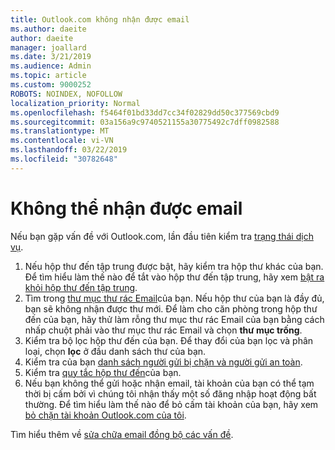 ```yaml
---
title: Outlook.com không nhận được email
ms.author: daeite
author: daeite
manager: joallard
ms.date: 3/21/2019
ms.audience: Admin
ms.topic: article
ms.custom: 9000252
ROBOTS: NOINDEX, NOFOLLOW
localization_priority: Normal
ms.openlocfilehash: f5464f01bd33dd7cc34f02829dd50c377569cbd9
ms.sourcegitcommit: 03a156a9c9740521155a30775492c7dff0982588
ms.translationtype: MT
ms.contentlocale: vi-VN
ms.lasthandoff: 03/22/2019
ms.locfileid: "30782648"
---
```

# <a name="cant-receive-email"></a>Không thể nhận được email

Nếu bạn gặp vấn đề với Outlook.com, lần đầu tiên kiểm tra [trạng thái dịch vụ](https://go.microsoft.com/fwlink/p/?linkid=837482).

1. Nếu hộp thư đến tập trung được bật, hãy kiểm tra hộp thư khác của bạn. Để tìm hiểu làm thế nào để tắt vào hộp thư đến tập trung, hãy xem [bật ra khỏi hộp thư đến tập trung](https://support.office.com/article/f714d94d-9e63-4217-9ccb-6cb2986aa1b2).
1. Tìm trong [thư mục thư rác Email](https://outlook.live.com/mail/junkemail)của bạn. Nếu hộp thư của bạn là đầy đủ, bạn sẽ không nhận được thư mới. Để làm cho căn phòng trong hộp thư đến của bạn, hãy thử làm rỗng thư mục thư rác Email của bạn bằng cách nhấp chuột phải vào thư mục thư rác Email và chọn **thư mục trống**.
1. Kiểm tra bộ lọc hộp thư đến của bạn. Để thay đổi của bạn lọc và phân loại, chọn **lọc** ở đầu danh sách thư của bạn.
1. Kiểm tra của bạn [danh sách người gửi bị chặn và người gửi an toàn](https://outlook.live.com/mail/options/mail/junkEmail).
1. Kiểm tra [quy tắc hộp thư đến](https://outlook.live.com/mail/options/mail/rules)của bạn.
1. Nếu bạn không thể gửi hoặc nhận email, tài khoản của bạn có thể tạm thời bị cấm bởi vì chúng tôi nhận thấy một số đăng nhập hoạt động bất thường. Để tìm hiểu làm thế nào để bỏ cấm tài khoản của bạn, hãy xem [bỏ chặn tài khoản Outlook.com của tôi](https://support.office.com/article/f4ad2701-d166-4d8b-8a6a-9af2a1f8a4c4).

Tìm hiểu thêm về [sửa chữa email đồng bộ các vấn đề](https://support.office.com/article/d39e3341-8d79-4bf1-b3c7-ded602233642).